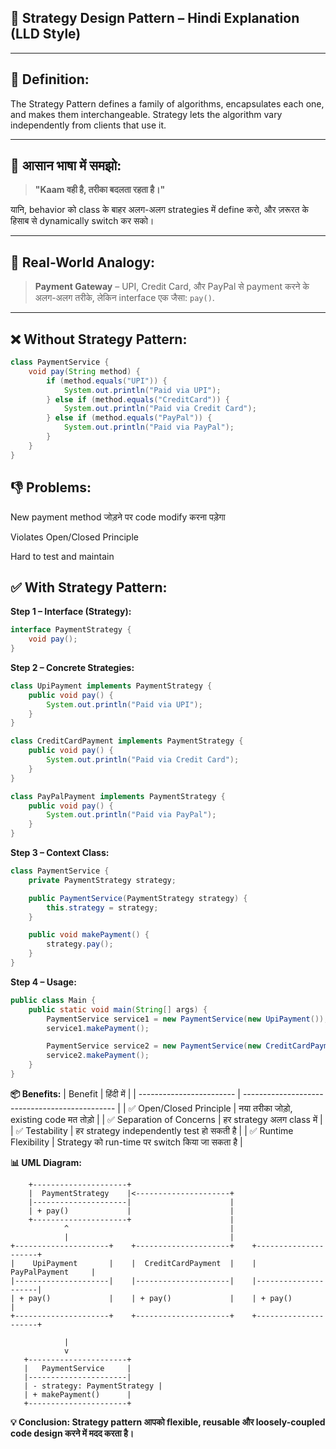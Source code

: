 ## 🧩 Strategy Design Pattern – Hindi Explanation (LLD Style)
---
## 📘 Definition:
The Strategy Pattern defines a family of algorithms, encapsulates each one, and makes them interchangeable. Strategy lets the algorithm vary independently from clients that use it.

---

## 🧠 आसान भाषा में समझो:
> **"Kaam वही है, तरीका बदलता रहता है।"**

यानि, behavior को class के बाहर अलग-अलग strategies में define करो, और ज़रूरत के हिसाब से dynamically switch कर सको।

---

## 🎯 Real-World Analogy:
> **Payment Gateway** – UPI, Credit Card, और PayPal से payment करने के अलग-अलग तरीके, लेकिन interface एक जैसा: `pay()`.

---

## ❌ Without Strategy Pattern:
```java
class PaymentService {
    void pay(String method) {
        if (method.equals("UPI")) {
            System.out.println("Paid via UPI");
        } else if (method.equals("CreditCard")) {
            System.out.println("Paid via Credit Card");
        } else if (method.equals("PayPal")) {
            System.out.println("Paid via PayPal");
        }
    }
}
```

## 👎 Problems:

New payment method जोड़ने पर code modify करना पड़ेगा

Violates Open/Closed Principle

Hard to test and maintain

## ✅ With Strategy Pattern:  
**Step 1 – Interface (Strategy):**
```java
interface PaymentStrategy {
    void pay();
}
```
**Step 2 – Concrete Strategies:**
```java
class UpiPayment implements PaymentStrategy {
    public void pay() {
        System.out.println("Paid via UPI");
    }
}

class CreditCardPayment implements PaymentStrategy {
    public void pay() {
        System.out.println("Paid via Credit Card");
    }
}

class PayPalPayment implements PaymentStrategy {
    public void pay() {
        System.out.println("Paid via PayPal");
    }
}
```
**Step 3 – Context Class:**
```java
class PaymentService {
    private PaymentStrategy strategy;

    public PaymentService(PaymentStrategy strategy) {
        this.strategy = strategy;
    }

    public void makePayment() {
        strategy.pay();
    }
}
```

**Step 4 – Usage:**
```java
public class Main {
    public static void main(String[] args) {
        PaymentService service1 = new PaymentService(new UpiPayment());
        service1.makePayment();

        PaymentService service2 = new PaymentService(new CreditCardPayment());
        service2.makePayment();
    }
}
```


**📦 Benefits:**
| Benefit                  | हिंदी में                                      |
| ------------------------ | ---------------------------------------------- |
| ✅ Open/Closed Principle  | नया तरीका जोड़ो, existing code मत तोड़ो        |
| ✅ Separation of Concerns | हर strategy अलग class में                      |
| ✅ Testability            | हर strategy independently test हो सकती है      |
| ✅ Runtime Flexibility    | Strategy को run-time पर switch किया जा सकता है |



**📊 UML Diagram:**

        +---------------------+
        |  PaymentStrategy    |<---------------------+
        |---------------------|                      |
        | + pay()             |                      |
        +---------------------+                      |
                ^                                    |
                |                                    |
    +---------------------+    +---------------------+    +---------------------+
    |    UpiPayment       |    |  CreditCardPayment  |    |   PayPalPayment     |
    |---------------------|    |---------------------|    |---------------------|
    | + pay()             |    | + pay()             |    | + pay()             |
    +---------------------+    +---------------------+    +---------------------+

                |
                v
       +----------------------+
       |   PaymentService     |
       |----------------------|
       | - strategy: PaymentStrategy |
       | + makePayment()      |
       +----------------------+

       
**💡 Conclusion: Strategy pattern आपको flexible, reusable और loosely-coupled code design करने में मदद करता है।**
